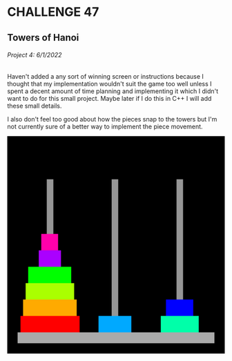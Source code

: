 # CHALLENGE 47
## Towers of Hanoi
###### Project 4: 6/1/2022

Haven't added a any sort of winning screen or instructions because I thought that my implementation wouldn't suit the game too well unless I spent a decent amount of time planning and implementing it which I didn't want to do for this small project. Maybe later if I do this in C++ I will add these small details.

I also don't feel too good about how the pieces snap to the towers but I'm not currently sure of a better way to implement the piece movement.

![Image of the towers](/ChallengesFolder/47-TowersOfHanoi/Python/GameExample.png)